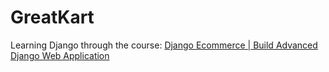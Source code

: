 # GreatKart

Learning Django through the course: [Django Ecommerce | Build Advanced Django Web Application](https://www.udemy.com/course/django-ecommerce-project-based-course-python-django-web-development/)


